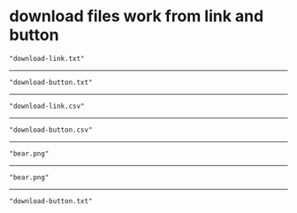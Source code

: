 # download files work from link and button

    "download-link.txt"

---

    "download-button.txt"

---

    "download-link.csv"

---

    "download-button.csv"

---

    "bear.png"

---

    "bear.png"

---

    "download-button.txt"

